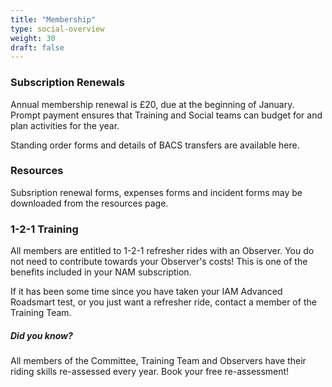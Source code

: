 ```yaml
---
title: "Membership"
type: social-overview
weight: 30
draft: false
---
```


### Subscription Renewals
Annual membership renewal is £20, due at the beginning of January. Prompt payment ensures that Training and Social teams can budget for and plan activities for the year.

Standing order forms and details of BACS transfers are available here.

### Resources
Subsription renewal forms, expenses forms and incident forms may be downloaded from the resources page.

### 1-2-1 Training
All members are entitled to 1-2-1 refresher rides with an Observer. You do not need to contribute towards your Observer's costs! This is one of the benefits included in your NAM subscription.

If it has been some time since you have taken your IAM Advanced Roadsmart test, or you just want a refresher ride, contact a member of the Training Team.

<div class="jumbotron">
  <h5 class="display-4">Did you know?</h5>
  <p class="lead">All members of the Committee, Training Team and Observers have their riding skills re-assessed every year. Book your free re-assessment!</p>
</div>
